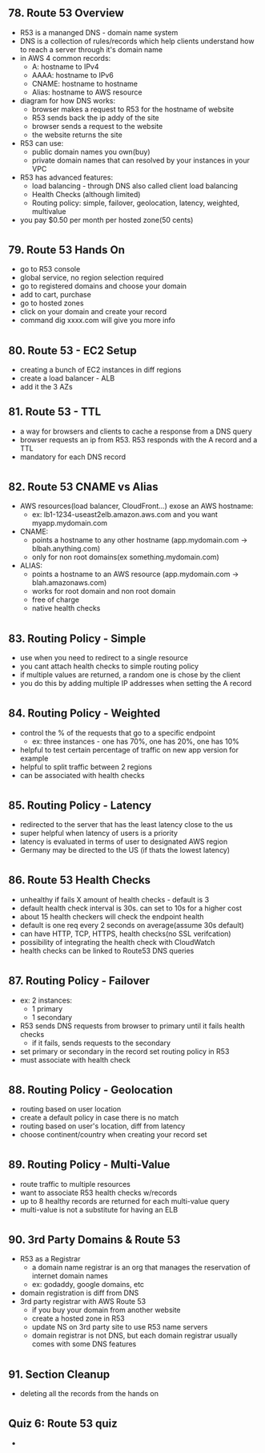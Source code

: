 ## 78. Route 53 Overview

- R53 is a mananged DNS - domain name system
- DNS is a collection of rules/records which help clients understand how to reach a server through it's domain name
- in AWS 4 common records:
  - A: hostname to IPv4
  - AAAA: hostname to IPv6
  - CNAME: hostname to hostname
  - Alias: hostname to AWS resource
- diagram for how DNS works:
  - browser makes a request to R53 for the hostname of website
  - R53 sends back the ip addy of the site
  - browser sends a request to the website
  - the website returns the site
- R53 can use:
  - public domain names you own(buy)
  - private domain names that can resolved by your instances in your VPC
- R53 has advanced features:
  - load balancing - through DNS also called client load balancing
  - Health Checks (although limited)
  - Routing policy: simple, failover, geolocation, latency, weighted, multivalue
- you pay $0.50 per month per hosted zone(50 cents)

#

## 79. Route 53 Hands On

- go to R53 console
- global service, no region selection required
- go to registered domains and choose your domain
- add to cart, purchase
- go to hosted zones
- click on your domain and create your record
- command dig xxxx.com will give you more info

#

## 80. Route 53 - EC2 Setup

- creating a bunch of EC2 instances in diff regions
- create a load balancer - ALB
- add it the 3 AZs

## 81. Route 53 - TTL

- a way for browsers and clients to cache a response from a DNS query
- browser requests an ip from R53. R53 responds with the A record and a TTL
- mandatory for each DNS record

#

## 82. Route 53 CNAME vs Alias

- AWS resources(load balancer, CloudFront...) exose an AWS hostname:
  - ex: lb1-1234-useast2elb.amazon.aws.com and you want myapp.mydomain.com
- CNAME:
  - points a hostname to any other hostname (app.mydomain.com -> blbah.anything.com)
  - only for non root domains(ex something.mydomain.com)
- ALIAS:
  - points a hostname to an AWS resource (app.mydomain.com -> blah.amazonaws.com)
  - works for root domain and non root domain
  - free of charge
  - native health checks

#

## 83. Routing Policy - Simple

- use when you need to redirect to a single resource
- you cant attach health checks to simple routing policy
- if multiple values are returned, a random one is chose by the client
- you do this by adding multiple IP addresses when setting the A record

#

## 84. Routing Policy - Weighted

- control the % of the requests that go to a specific endpoint
  - ex: three instances - one has 70%, one has 20%, one has 10%
- helpful to test certain percentage of traffic on new app version for example
- helpful to split traffic between 2 regions
- can be associated with health checks

#

## 85. Routing Policy - Latency

- redirected to the server that has the least latency close to the us
- super helpful when latency of users is a priority
- latency is evaluated in terms of user to designated AWS region
- Germany may be directed to the US (if thats the lowest latency)

#

## 86. Route 53 Health Checks

- unhealthy if fails X amount of health checks - default is 3
- default health check interval is 30s. can set to 10s for a higher cost
- about 15 health checkers will check the endpoint health
- default is one req every 2 seconds on average(assume 30s default)
- can have HTTP, TCP, HTTPS, health checks(no SSL verifcation)
- possibility of integrating the health check with CloudWatch
- health checks can be linked to Route53 DNS queries

#

## 87. Routing Policy - Failover

- ex: 2 instances:
  - 1 primary
  - 1 secondary
- R53 sends DNS requests from browser to primary until it fails health checks
  - if it fails, sends requests to the secondary
- set primary or secondary in the record set routing policy in R53
- must associate with health check

#

## 88. Routing Policy - Geolocation

- routing based on user location
- create a default policy in case there is no match
- routing based on user's location, diff from latency
- choose continent/country when creating your record set

#

## 89. Routing Policy - Multi-Value

- route traffic to multiple resources
- want to associate R53 health checks w/records
- up to 8 healthy records are returned for each multi-value query
- multi-value is not a substitute for having an ELB

#

## 90. 3rd Party Domains & Route 53

- R53 as a Registrar
  - a domain name registrar is an org that manages the reservation of internet domain names
  - ex: godaddy, google domains, etc
- domain registration is diff from DNS
- 3rd party registrar with AWS Route 53
  - if you buy your domain from another website
  - create a hosted zone in R53
  - update NS on 3rd party site to use R53 name servers
  - domain registrar is not DNS, but each domain registrar usually comes with some DNS features

#

## 91. Section Cleanup

- deleting all the records from the hands on

#

## Quiz 6: Route 53 quiz

-

#
